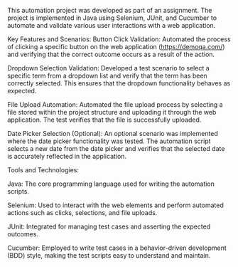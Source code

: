 This automation project was developed as part of an assignment. 
The project is implemented in Java using Selenium, JUnit, and Cucumber to automate and validate various user interactions with a web application. 

Key Features and Scenarios:
Button Click Validation: Automated the process of clicking a specific button on the web application (https://demoqa.com/) and verifying that the correct outcome occurs as a result of the action.

Dropdown Selection Validation: Developed a test scenario to select a specific term from a dropdown list and verify that the term has been correctly selected. This ensures that the dropdown functionality behaves as expected.

File Upload Automation: Automated the file upload process by selecting a file stored within the project structure and uploading it through the web application. The test verifies that the file is successfully uploaded.

Date Picker Selection (Optional): An optional scenario was implemented where the date picker functionality was tested. The automation script selects a new date from the date picker and verifies that the selected date is accurately reflected in the application.

Tools and Technologies:

Java: The core programming language used for writing the automation scripts. 

Selenium: Used to interact with the web elements and perform automated actions such as clicks, selections, and file uploads.

JUnit: Integrated for managing test cases and asserting the expected outcomes.

Cucumber: Employed to write test cases in a behavior-driven development (BDD) style, making the test scripts easy to understand and maintain.
